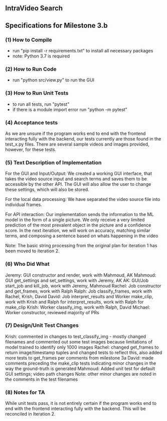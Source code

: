 ## IntraVideo Search
## Specifications for Milestone 3.b

### (1) How to Compile
- run "pip install -r requirements.txt" to install all necessary packages
- note: Python 3.7 is required

### (2) How to Run Code
- run "python src/view.py" to run the GUI

### (3) How to Run Unit Tests
- to run all tests, run "pytest"
- if there is a module import error run "python -m pytest"

### (4) Acceptance tests
As we are unsure if the program works end to end with the frontend
interacting fully with the backend, our tests currently are those found in the
test_x.py files. There are several sample videos and images provided, however,
for these tests.

### (5) Text Description of Implementation
For the GUI and Input/Output:
We created a working GUI interface, that takes the video source input and
search terms and saves them to be accessible by the other API. The GUI will
also allow the user to change these settings, which will also be stored.

For the local data processing:
We have separated the video source file into individual frames.

For API interaction:
Our implementation sends the information to the ML model in the form of a single
picture. We only receive a very limited prediction of the most prevalent object
in the picture and a confidence score. In the next iteration, we will work on
accuracy, matching similar terms, and composing a sentence based on whats
happening in the video

Note:
The basic string processing from the original plan for iteration 1 has been
moved to iteration 2.

### (6) Who Did What
Jeremy: GUI constructor and render, work with Mahmoud, AK
Mahmoud: GUI get_settings and set_settings, work with Jeremy, AK
AK: GUI/Job start_job and kill_job, work with Jeremy, Mahmoud
Rachel: Job constructor and get_frames, work with Ralph
Ralph: Job classify_frames, work with Rachel, Krish, David
David: Job interpret_results and Worker make_clip, work with Krish and Ralph
for interpret_results, work with Ralph for make_clip
Krish: Worker classify_img, work with Ralph, David
Michael: Worker constructor, reviewed majority of PRs

### (7) Design/Unit Test Changes
Krish: commented in changes to test_classify_img - mostly changed filenames
and commented out some test images because limitations of model trained to
identify only 1000 images
Rachel: changed get_frames to return image/timestamp tuples and changed tests
to reflect this, also added more tests to get_frames per comments
from milestone 3a
David: made comments preceding the make_clip tests indicating minor changes
in the way the ground-truth is generated
Mahmoud: Added unit test for default GUI settings; video path changes
Note: other minor changes are noted in the comments in the test filenames

### (8) Notes for TA
While unit tests pass, it is not entirely certain if the program works end to
end with the frontend interacting fully with the backend. This will be
reconciled in Iteration 2.
